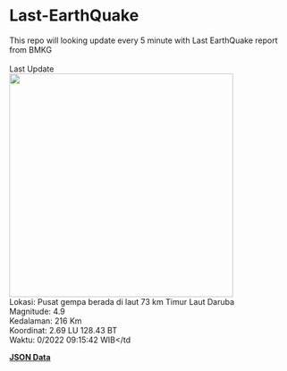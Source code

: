 # Last-EarthQuake
This repo will looking update every 5 minute with Last EarthQuake report from BMKG
<br>
<br>
Last Update
<br>
<img src="https://ews.bmkg.go.id/TEWS/data/20221023091542.mmi.jpg" width="400"/>
<br>
Lokasi: Pusat gempa berada di laut 73 km Timur Laut Daruba <br>
Magnitude: 4.9 <br>
Kedalaman: 216 Km <br>
Koordinat: 2.69 LU 128.43 BT <br>
Waktu: 0/2022 09:15:42 WIB</td <br>

<a href="./data/data.json">**JSON Data**</a>
